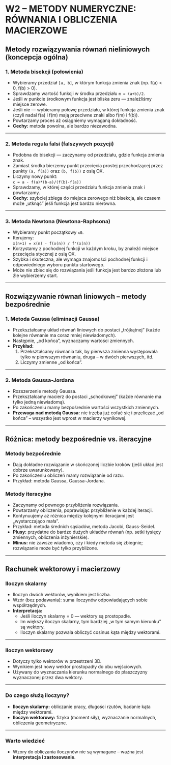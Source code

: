 
# W2 – METODY NUMERYCZNE: RÓWNANIA I OBLICZENIA MACIERZOWE

## Metody rozwiązywania równań nieliniowych (koncepcja ogólna)

### 1. Metoda bisekcji (połowienia)

- Wybieramy przedział `[a, b]`, w którym funkcja zmienia znak (np. f(a) < 0, f(b) > 0).
- Sprawdzamy wartość funkcji w środku przedziału `m = (a+b)/2`.
- Jeśli w punkcie środkowym funkcja jest bliska zeru — znaleźliśmy miejsce zerowe.
- Jeśli nie — wybieramy połowę przedziału, w której funkcja zmienia znak (czyli nadal f(a) i f(m) mają przeciwne znaki albo f(m) i f(b)).
- Powtarzamy proces aż osiągniemy wymaganą dokładność.
- **Cechy:** metoda powolna, ale bardzo niezawodna.

---

### 2. Metoda regula falsi (falszywych pozycji)

- Podobna do bisekcji — zaczynamy od przedziału, gdzie funkcja zmienia znak.
- Zamiast środka bierzemy punkt przecięcia prostej przechodzącej przez punkty `(a, f(a))` oraz `(b, f(b))` z osią OX.
- Liczymy nowy punkt:  
  `c = a - f(a)*(b-a)/(f(b)-f(a))`
- Sprawdzamy, w której części przedziału funkcja zmienia znak i powtarzamy.
- **Cechy:** szybciej zbiega do miejsca zerowego niż bisekcja, ale czasem może „utknąć” jeśli funkcja jest bardzo nierówna.

---

### 3. Metoda Newtona (Newtona-Raphsona)

- Wybieramy punkt początkowy `x0`.
- Iterujemy:  
  `x(n+1) = x(n) - f(x(n)) / f'(x(n))`
- Korzystamy z pochodnej funkcji w każdym kroku, by znaleźć miejsce przecięcia stycznej z osią OX.
- Szybka i skuteczna, ale wymaga znajomości pochodnej funkcji i odpowiedniego wyboru punktu startowego.
- Może nie zbiec się do rozwiązania jeśli funkcja jest bardzo złożona lub źle wybierzemy start.

---

## Rozwiązywanie równań liniowych – metody bezpośrednie

### 1. Metoda Gaussa (eliminacji Gaussa)

- Przekształcamy układ równań liniowych do postaci „trójkątnej” (każde kolejne równanie ma coraz mniej niewiadomych).
- Następnie, „od końca”, wyznaczamy wartości zmiennych.
- **Przykład:**  
  1. Przekształcamy równania tak, by pierwsza zmienna występowała tylko w pierwszym równaniu, druga – w dwóch pierwszych, itd.
  2. Liczymy zmienne „od końca”.

---

### 2. Metoda Gaussa-Jordana

- Rozszerzenie metody Gaussa.
- Przekształcamy macierz do postaci „schodkowej” (każde równanie ma tylko jedną niewiadomą).
- Po zakończeniu mamy bezpośrednie wartości wszystkich zmiennych.
- **Przewaga nad metodą Gaussa:** nie trzeba już cofać się i przeliczać „od końca” – wszystko jest wprost w macierzy wynikowej.

---

## Różnica: metody bezpośrednie vs. iteracyjne

### Metody bezpośrednie

- Dają dokładne rozwiązanie w skończonej liczbie kroków (jeśli układ jest dobrze uwarunkowany).
- Po zakończeniu obliczeń mamy rozwiązanie od razu.
- Przykład: metoda Gaussa, Gaussa-Jordana.

### Metody iteracyjne

- Zaczynamy od pewnego przybliżenia rozwiązania.
- Powtarzamy obliczenia, poprawiając przybliżenie w każdej iteracji.
- Kontynuujemy aż różnica między kolejnymi iteracjami jest „wystarczająco mała”.
- Przykład: metoda średnich sąsiadów, metoda Jacobi, Gauss-Seidel.
- **Plusy:** przydatne do bardzo dużych układów równań (np. setki tysięcy zmiennych, obliczenia inżynierskie).
- **Minus:** nie zawsze wiadomo, czy i kiedy metoda się zbiegnie; rozwiązanie może być tylko przybliżone.

---

## Rachunek wektorowy i macierzowy

### Iloczyn skalarny

- Iloczyn dwóch wektorów, wynikiem jest liczba.
- Wzór (bez podawania): suma iloczynów odpowiadających sobie współrzędnych.
- **Interpretacja:**  
  - Jeśli iloczyn skalarny = 0 — wektory są prostopadłe.
  - Im większy iloczyn skalarny, tym bardziej „w tym samym kierunku” są wektory.
  - Iloczyn skalarny pozwala obliczyć cosinus kąta między wektorami.

---

### Iloczyn wektorowy

- Dotyczy tylko wektorów w przestrzeni 3D.
- Wynikiem jest nowy wektor prostopadły do obu wejściowych.
- Używany do wyznaczania kierunku normalnego do płaszczyzny wyznaczonej przez dwa wektory.

---

### Do czego służą iloczyny?

- **Iloczyn skalarny:** obliczanie pracy, długości rzutów, badanie kąta między wektorami.
- **Iloczyn wektorowy:** fizyka (moment siły), wyznaczanie normalnych, obliczenia geometryczne.

---

### Warto wiedzieć

- Wzory do obliczania iloczynów nie są wymagane – ważna jest **interpretacja i zastosowanie**.
